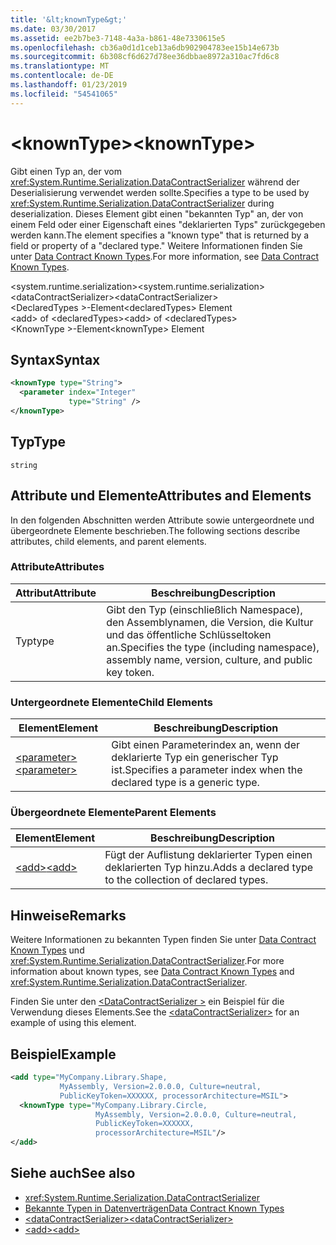```yaml
---
title: '&lt;knownType&gt;'
ms.date: 03/30/2017
ms.assetid: ee2b7be3-7148-4a3a-b861-48e7330615e5
ms.openlocfilehash: cb36a0d1d1ceb13a6db902904783ee15b14e673b
ms.sourcegitcommit: 6b308cf6d627d78ee36dbbae8972a310ac7fd6c8
ms.translationtype: MT
ms.contentlocale: de-DE
ms.lasthandoff: 01/23/2019
ms.locfileid: "54541065"
---
```

# <a name="ltknowntypegt"></a><span data-ttu-id="67826-102">&lt;knownType&gt;</span><span class="sxs-lookup"><span data-stu-id="67826-102">&lt;knownType&gt;</span></span>
<span data-ttu-id="67826-103">Gibt einen Typ an, der vom <xref:System.Runtime.Serialization.DataContractSerializer> während der Deserialisierung verwendet werden sollte.</span><span class="sxs-lookup"><span data-stu-id="67826-103">Specifies a type to be used by <xref:System.Runtime.Serialization.DataContractSerializer> during deserialization.</span></span> <span data-ttu-id="67826-104">Dieses Element gibt einen "bekannten Typ" an, der von einem Feld oder einer Eigenschaft eines "deklarierten Typs" zurückgegeben werden kann.</span><span class="sxs-lookup"><span data-stu-id="67826-104">The element specifies a "known type" that is returned by a field or property of a "declared type."</span></span> <span data-ttu-id="67826-105">Weitere Informationen finden Sie unter [Data Contract Known Types](../../../../../docs/framework/wcf/feature-details/data-contract-known-types.md).</span><span class="sxs-lookup"><span data-stu-id="67826-105">For more information, see [Data Contract Known Types](../../../../../docs/framework/wcf/feature-details/data-contract-known-types.md).</span></span>  
  
 <span data-ttu-id="67826-106">\<system.runtime.serialization></span><span class="sxs-lookup"><span data-stu-id="67826-106">\<system.runtime.serialization></span></span>  
<span data-ttu-id="67826-107">\<dataContractSerializer></span><span class="sxs-lookup"><span data-stu-id="67826-107">\<dataContractSerializer></span></span>  
<span data-ttu-id="67826-108">\<DeclaredTypes >-Element</span><span class="sxs-lookup"><span data-stu-id="67826-108">\<declaredTypes> Element</span></span>  
<span data-ttu-id="67826-109">\<add> of \<declaredTypes></span><span class="sxs-lookup"><span data-stu-id="67826-109">\<add> of \<declaredTypes></span></span>  
<span data-ttu-id="67826-110">\<KnownType >-Element</span><span class="sxs-lookup"><span data-stu-id="67826-110">\<knownType> Element</span></span>  
  
## <a name="syntax"></a><span data-ttu-id="67826-111">Syntax</span><span class="sxs-lookup"><span data-stu-id="67826-111">Syntax</span></span>  
  
```xml  
<knownType type="String">
  <parameter index="Integer"
             type="String" />
</knownType>
```  
  
## <a name="type"></a><span data-ttu-id="67826-112">Typ</span><span class="sxs-lookup"><span data-stu-id="67826-112">Type</span></span>  
 `string`  
  
## <a name="attributes-and-elements"></a><span data-ttu-id="67826-113">Attribute und Elemente</span><span class="sxs-lookup"><span data-stu-id="67826-113">Attributes and Elements</span></span>  
 <span data-ttu-id="67826-114">In den folgenden Abschnitten werden Attribute sowie untergeordnete und übergeordnete Elemente beschrieben.</span><span class="sxs-lookup"><span data-stu-id="67826-114">The following sections describe attributes, child elements, and parent elements.</span></span>  
  
### <a name="attributes"></a><span data-ttu-id="67826-115">Attribute</span><span class="sxs-lookup"><span data-stu-id="67826-115">Attributes</span></span>  
  
|<span data-ttu-id="67826-116">Attribut</span><span class="sxs-lookup"><span data-stu-id="67826-116">Attribute</span></span>|<span data-ttu-id="67826-117">Beschreibung</span><span class="sxs-lookup"><span data-stu-id="67826-117">Description</span></span>|  
|---------------|-----------------|  
|<span data-ttu-id="67826-118">Typ</span><span class="sxs-lookup"><span data-stu-id="67826-118">type</span></span>|<span data-ttu-id="67826-119">Gibt den Typ (einschließlich Namespace), den Assemblynamen, die Version, die Kultur und das öffentliche Schlüsseltoken an.</span><span class="sxs-lookup"><span data-stu-id="67826-119">Specifies the type (including namespace), assembly name, version, culture, and public key token.</span></span>|  
  
### <a name="child-elements"></a><span data-ttu-id="67826-120">Untergeordnete Elemente</span><span class="sxs-lookup"><span data-stu-id="67826-120">Child Elements</span></span>  
  
|<span data-ttu-id="67826-121">Element</span><span class="sxs-lookup"><span data-stu-id="67826-121">Element</span></span>|<span data-ttu-id="67826-122">Beschreibung</span><span class="sxs-lookup"><span data-stu-id="67826-122">Description</span></span>|  
|-------------|-----------------|  
|[<span data-ttu-id="67826-123">\<parameter></span><span class="sxs-lookup"><span data-stu-id="67826-123">\<parameter></span></span>](../../../../../docs/framework/configure-apps/file-schema/wcf/parameter.md)|<span data-ttu-id="67826-124">Gibt einen Parameterindex an, wenn der deklarierte Typ ein generischer Typ ist.</span><span class="sxs-lookup"><span data-stu-id="67826-124">Specifies a parameter index when the declared type is a generic type.</span></span>|  
  
### <a name="parent-elements"></a><span data-ttu-id="67826-125">Übergeordnete Elemente</span><span class="sxs-lookup"><span data-stu-id="67826-125">Parent Elements</span></span>  
  
|<span data-ttu-id="67826-126">Element</span><span class="sxs-lookup"><span data-stu-id="67826-126">Element</span></span>|<span data-ttu-id="67826-127">Beschreibung</span><span class="sxs-lookup"><span data-stu-id="67826-127">Description</span></span>|  
|-------------|-----------------|  
|[<span data-ttu-id="67826-128">\<add></span><span class="sxs-lookup"><span data-stu-id="67826-128">\<add></span></span>](../../../../../docs/framework/configure-apps/file-schema/wcf/add-of-declaredtypes-element.md)|<span data-ttu-id="67826-129">Fügt der Auflistung deklarierter Typen einen deklarierten Typ hinzu.</span><span class="sxs-lookup"><span data-stu-id="67826-129">Adds a declared type to the collection of declared types.</span></span>|  
  
## <a name="remarks"></a><span data-ttu-id="67826-130">Hinweise</span><span class="sxs-lookup"><span data-stu-id="67826-130">Remarks</span></span>  
 <span data-ttu-id="67826-131">Weitere Informationen zu bekannten Typen finden Sie unter [Data Contract Known Types](../../../../../docs/framework/wcf/feature-details/data-contract-known-types.md) und <xref:System.Runtime.Serialization.DataContractSerializer>.</span><span class="sxs-lookup"><span data-stu-id="67826-131">For more information about known types, see [Data Contract Known Types](../../../../../docs/framework/wcf/feature-details/data-contract-known-types.md) and <xref:System.Runtime.Serialization.DataContractSerializer>.</span></span>  
  
 <span data-ttu-id="67826-132">Finden Sie unter den [ \<DataContractSerializer >](../../../../../docs/framework/configure-apps/file-schema/wcf/datacontractserializer-element.md) ein Beispiel für die Verwendung dieses Elements.</span><span class="sxs-lookup"><span data-stu-id="67826-132">See the [\<dataContractSerializer>](../../../../../docs/framework/configure-apps/file-schema/wcf/datacontractserializer-element.md) for an example of using this element.</span></span>  
  
## <a name="example"></a><span data-ttu-id="67826-133">Beispiel</span><span class="sxs-lookup"><span data-stu-id="67826-133">Example</span></span>  
  
```xml  
<add type="MyCompany.Library.Shape,
           MyAssembly, Version=2.0.0.0, Culture=neutral,
           PublicKeyToken=XXXXXX, processorArchitecture=MSIL">
  <knownType type="MyCompany.Library.Circle,
                   MyAssembly, Version=2.0.0.0, Culture=neutral,
                   PublicKeyToken=XXXXXX,
                   processorArchitecture=MSIL"/>
</add>
```  
  
## <a name="see-also"></a><span data-ttu-id="67826-134">Siehe auch</span><span class="sxs-lookup"><span data-stu-id="67826-134">See also</span></span>
- <xref:System.Runtime.Serialization.DataContractSerializer>
- [<span data-ttu-id="67826-135">Bekannte Typen in Datenverträgen</span><span class="sxs-lookup"><span data-stu-id="67826-135">Data Contract Known Types</span></span>](../../../../../docs/framework/wcf/feature-details/data-contract-known-types.md)
- [<span data-ttu-id="67826-136">\<dataContractSerializer></span><span class="sxs-lookup"><span data-stu-id="67826-136">\<dataContractSerializer></span></span>](../../../../../docs/framework/configure-apps/file-schema/wcf/datacontractserializer-element.md)
- [<span data-ttu-id="67826-137">\<add></span><span class="sxs-lookup"><span data-stu-id="67826-137">\<add></span></span>](../../../../../docs/framework/configure-apps/file-schema/wcf/add-of-declaredtypes-element.md)

